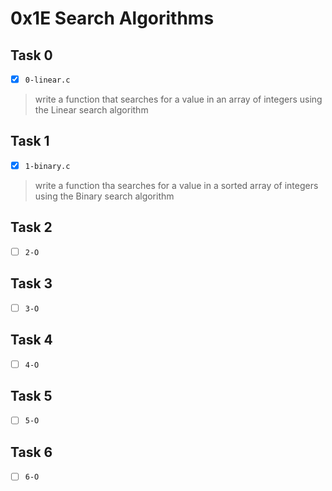 # 0x1E Search Algorithms

## Task 0
- [x] `0-linear.c`
> write a function that searches for a value in an array of integers
> using the Linear search algorithm

## Task 1
- [x] `1-binary.c`
> write a function tha searches for a value in a sorted array of integers
> using the Binary search algorithm

## Task 2
- [ ] `2-O`

## Task 3
- [ ] `3-O`

## Task 4
- [ ] `4-O`

## Task 5
- [ ] `5-O`

## Task 6
- [ ] `6-O`
